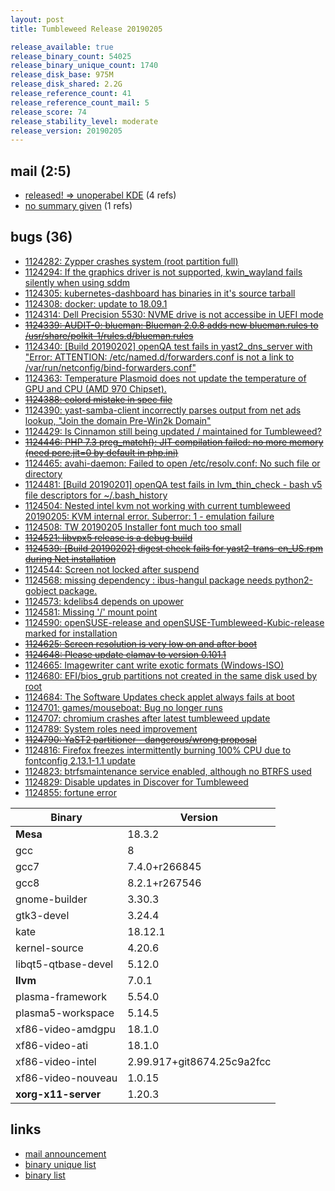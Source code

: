 ```yaml
---
layout: post
title: Tumbleweed Release 20190205

release_available: true
release_binary_count: 54025
release_binary_unique_count: 1740
release_disk_base: 975M
release_disk_shared: 2.2G
release_reference_count: 41
release_reference_count_mail: 5
release_score: 74
release_stability_level: moderate
release_version: 20190205
---
```


## mail (2:5)

- [released! => unoperabel KDE](https://lists.opensuse.org/opensuse-factory/2019-02/msg00289.html) (4 refs)
- [no summary given](https://lists.opensuse.org/opensuse-factory/2019-02/msg00197.html) (1 refs)

## bugs (36)

<!--more-->

- [1124282: Zypper crashes system (root partition full)](https://bugzilla.opensuse.org/show_bug.cgi?id=1124282)
- [1124294: If the graphics driver is not supported, kwin_wayland fails silently when using sddm](https://bugzilla.opensuse.org/show_bug.cgi?id=1124294)
- [1124305: kubernetes-dashboard has binaries in it's source tarball](https://bugzilla.opensuse.org/show_bug.cgi?id=1124305)
- [1124308: docker: update to 18.09.1](https://bugzilla.opensuse.org/show_bug.cgi?id=1124308)
- [1124314: Dell Precision 5530: NVME drive is not accessibe in UEFI mode](https://bugzilla.opensuse.org/show_bug.cgi?id=1124314)
- ~~[1124339: AUDIT-0: blueman: Blueman 2.0.8 adds new blueman.rules to /usr/share/polkit-1/rules.d/blueman.rules](https://bugzilla.opensuse.org/show_bug.cgi?id=1124339)~~
- [1124340: \[Build 20190202\] openQA test fails in yast2_dns_server with "Error: ATTENTION: /etc/named.d/forwarders.conf is not a link to /var/run/netconfig/bind-forwarders.conf"](https://bugzilla.opensuse.org/show_bug.cgi?id=1124340)
- [1124363: Temperature Plasmoid does not update the temperature of GPU and CPU (AMD 970 Chipset).](https://bugzilla.opensuse.org/show_bug.cgi?id=1124363)
- ~~[1124388: colord mistake in spec file](https://bugzilla.opensuse.org/show_bug.cgi?id=1124388)~~
- [1124390: yast-samba-client incorrectly parses output from net ads lookup, "Join the domain Pre-Win2k Domain"](https://bugzilla.opensuse.org/show_bug.cgi?id=1124390)
- [1124429: Is Cinnamon still being updated / maintained for Tumbleweed?](https://bugzilla.opensuse.org/show_bug.cgi?id=1124429)
- ~~[1124446: PHP 7.3 preg_match(): JIT compilation failed: no more memory (need pcre.jit=0 by default in php.ini)](https://bugzilla.opensuse.org/show_bug.cgi?id=1124446)~~
- [1124465: avahi-daemon: Failed to open /etc/resolv.conf: No such file or directory](https://bugzilla.opensuse.org/show_bug.cgi?id=1124465)
- [1124481: \[Build 20190201\] openQA test fails in lvm_thin_check - bash v5 file descriptors for ~/.bash_history](https://bugzilla.opensuse.org/show_bug.cgi?id=1124481)
- [1124504: Nested intel kvm not working with current tumbleweed 20190205: KVM internal error. Suberror: 1 - emulation failure](https://bugzilla.opensuse.org/show_bug.cgi?id=1124504)
- [1124508: TW 20190205  Installer font much too small](https://bugzilla.opensuse.org/show_bug.cgi?id=1124508)
- ~~[1124521: libvpx5 release is a debug build](https://bugzilla.opensuse.org/show_bug.cgi?id=1124521)~~
- ~~[1124539: \[Build 20190202\] digest check fails for yast2-trans-en_US.rpm during Net installation](https://bugzilla.opensuse.org/show_bug.cgi?id=1124539)~~
- [1124544: Screen not locked after suspend](https://bugzilla.opensuse.org/show_bug.cgi?id=1124544)
- [1124568: missing dependency : ibus-hangul package needs python2-gobject package.](https://bugzilla.opensuse.org/show_bug.cgi?id=1124568)
- [1124573: kdelibs4 depends on upower](https://bugzilla.opensuse.org/show_bug.cgi?id=1124573)
- [1124581: Missing '/' mount point](https://bugzilla.opensuse.org/show_bug.cgi?id=1124581)
- [1124590: openSUSE-release and openSUSE-Tumbleweed-Kubic-release marked for installation](https://bugzilla.opensuse.org/show_bug.cgi?id=1124590)
- ~~[1124625: Screen resolution is very low on and after boot](https://bugzilla.opensuse.org/show_bug.cgi?id=1124625)~~
- ~~[1124648: Please update clamav to version 0.101.1](https://bugzilla.opensuse.org/show_bug.cgi?id=1124648)~~
- [1124665: Imagewriter cant write exotic formats (Windows-ISO)](https://bugzilla.opensuse.org/show_bug.cgi?id=1124665)
- [1124680: EFI/bios_grub partitions not created in the same disk used by root](https://bugzilla.opensuse.org/show_bug.cgi?id=1124680)
- [1124684: The Software Updates check applet always fails at boot](https://bugzilla.opensuse.org/show_bug.cgi?id=1124684)
- [1124701: games/mouseboat: Bug no longer runs](https://bugzilla.opensuse.org/show_bug.cgi?id=1124701)
- [1124707: chromium crashes after latest tumbleweed update](https://bugzilla.opensuse.org/show_bug.cgi?id=1124707)
- [1124789: System roles need improvement](https://bugzilla.opensuse.org/show_bug.cgi?id=1124789)
- ~~[1124790: YaST2 partitioner - dangerous/wrong proposal](https://bugzilla.opensuse.org/show_bug.cgi?id=1124790)~~
- [1124816: Firefox freezes intermittently burning 100% CPU due to fontconfig 2.13.1-1.1 update](https://bugzilla.opensuse.org/show_bug.cgi?id=1124816)
- [1124823: btrfsmaintenance service enabled, although no BTRFS used](https://bugzilla.opensuse.org/show_bug.cgi?id=1124823)
- [1124829: Disable updates in Discover for Tumbleweed](https://bugzilla.opensuse.org/show_bug.cgi?id=1124829)
- [1124855: fortune error](https://bugzilla.opensuse.org/show_bug.cgi?id=1124855)

Binary | Version
--- | ---
**Mesa** | 18.3.2
gcc | 8
gcc7 | 7.4.0+r266845
gcc8 | 8.2.1+r267546
gnome-builder | 3.30.3
gtk3-devel | 3.24.4
kate | 18.12.1
kernel-source | 4.20.6
libqt5-qtbase-devel | 5.12.0
**llvm** | 7.0.1
plasma-framework | 5.54.0
plasma5-workspace | 5.14.5
xf86-video-amdgpu | 18.1.0
xf86-video-ati | 18.1.0
xf86-video-intel | 2.99.917+git8674.25c9a2fcc
xf86-video-nouveau | 1.0.15
**xorg-x11-server** | 1.20.3

## links

- [mail announcement](https://lists.opensuse.org/opensuse-factory/2019-02/msg00178.html)
- [binary unique list](http://download.tumbleweed.boombatower.com/20190205/rpm.unique.list)
- [binary list](http://download.tumbleweed.boombatower.com/20190205/rpm.list)
